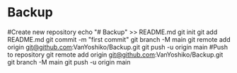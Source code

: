 # Backup
#Create new repository
echo "# Backup" >> README.md
git init
git add README.md
git commit -m "first commit"
git branch -M main
git remote add origin git@github.com:VanYoshiko/Backup.git
git push -u origin main
#Push to repository
git remote add origin git@github.com:VanYoshiko/Backup.git
git branch -M main
git push -u origin main
